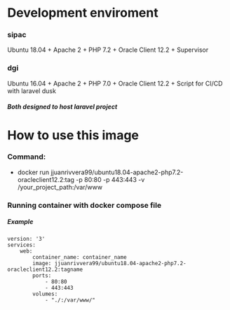 # Development enviroment

### sipac

Ubuntu 18.04 + Apache 2 + PHP 7.2 + Oracle Client 12.2 + Supervisor

### dgi

Ubuntu 16.04 + Apache 2 + PHP 7.0 + Oracle Client 12.2 + Script for CI/CD with laravel dusk 


##### Both designed to host laravel project

# How to use this image

### Command: 

- docker run jjuanrivvera99/ubuntu18.04-apache2-php7.2-oracleclient12.2:tag -p 80:80 -p 443:443 -v /your_project_path:/var/www

### Running container with docker compose file

##### Example
    version: '3'
    services:
        web:
            container_name: container_name
            image: jjuanrivvera99/ubuntu18.04-apache2-php7.2-oracleclient12.2:tagname
            ports:
                - 80:80
                - 443:443
            volumes:
                - "./:/var/www/"